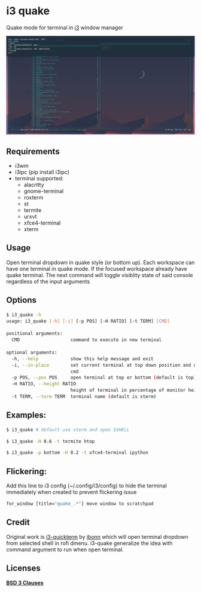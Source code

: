 # i3 quake

Quake mode for terminal in [i3](https://github.com/i3/i3) window manager

![quake](https://github.com/NearHuscarl/i3-quake/blob/master/screen/quake.png)

## Requirements
* i3wm
* i3ipc (pip install i3ipc)
* terminal supported:
	* alacritty
	* gnome-terminal
	* roxterm
	* st
	* termite
	* urxvt
	* xfce4-terminal
	* xterm

## Usage
Open terminal dropdown in quake style (or bottom up). Each workspace can
have one terminal in quake mode. If the focused workspace already have
quake terminal. The next command will toggle visiblity state of said
console regardless of the input arguments

## Options

```bash
$ i3_quake -h
usage: i3_quake [-h] [-i] [-p POS] [-H RATIO] [-t TERM] [CMD]

positional arguments:
  CMD                   command to execute in new terminal

optional arguments:
  -h, --help            show this help message and exit
  -i, --in-place        set current terminal at top down position and execute
                        cmd
  -p POS, --pos POS     open terminal at top or bottom (default is top)
  -H RATIO, --height RATIO
                        height of terminal in percentage of monitor height
  -t TERM, --term TERM  terminal name (default is xterm)
```

## Examples:
```bash
$ i3_quake # default use xterm and open $SHELL
```
```bash
$ i3_quake -H 0.6 -t termite htop
```
```bash
$ i3_quake -p bottom -H 0.2 -t xfce4-terminal ipython
```

## Flickering:
Add this line to i3 config (~/.config/i3/config) to hide the terminal
immediately when created to prevent flickering issue

```i3
for_window [title="quake_.*"] move window to scratchpad
```

## Credit
Original work is [i3-quickterm](https://github.com/lbonn/i3-quickterm) by [ibonn](https://github.com/lbonn)
which will open terminal dropdown from selected shell in rofi dmenu. i3-quake generalize the idea
with command argument to run when open terminal.

## Licenses
**[BSD 3 Clauses](https://github.com/NearHuscarl/i3-quake/blob/master/LICENSE.md)**
